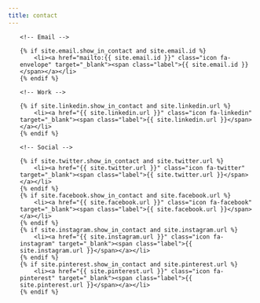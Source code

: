 ```yaml
---
title: contact
---
```


<ul>

	<!-- Email -->

	{% if site.email.show_in_contact and site.email.id %}
		<li><a href="mailto:{{ site.email.id }}" class="icon fa-envelope" target="_blank"><span class="label">{{ site.email.id }}</span></a></li>
	{% endif %}

	<!-- Work -->

	{% if site.linkedin.show_in_contact and site.linkedin.url %}
		<li><a href="{{ site.linkedin.url }}" class="icon fa-linkedin" target="_blank"><span class="label">{{ site.linkedin.url }}</span></a></li>
	{% endif %}

	<!-- Social -->

	{% if site.twitter.show_in_contact and site.twitter.url %}
		<li><a href="{{ site.twitter.url }}" class="icon fa-twitter" target="_blank"><span class="label">{{ site.twitter.url }}</span></a></li>
	{% endif %}
	{% if site.facebook.show_in_contact and site.facebook.url %}
		<li><a href="{{ site.facebook.url }}" class="icon fa-facebook" target="_blank"><span class="label">{{ site.facebook.url }}</span></a></li>
	{% endif %}
	{% if site.instagram.show_in_contact and site.instagram.url %}
		<li><a href="{{ site.instagram.url }}" class="icon fa-instagram" target="_blank"><span class="label">{{ site.instagram.url }}</span></a></li>
	{% endif %}
	{% if site.pinterest.show_in_contact and site.pinterest.url %}
		<li><a href="{{ site.pinterest.url }}" class="icon fa-pinterest" target="_blank"><span class="label">{{ site.pinterest.url }}</span></a></li>
	{% endif %}
</ul>
